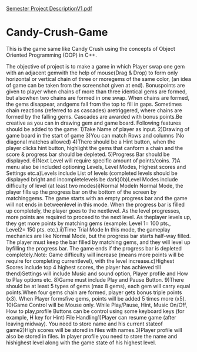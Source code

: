 [Semester Project DescriptionV1.pdf](https://github.com/zaidi-14/Candy-Crush-Game/files/6161789/Semester.Project.DescriptionV1.pdf)
# Candy-Crush-Game
This is the game same like Candy Crush using the concepts of Object Oriented Programming (OOP) in C++.

The objective of project is to make a game in which Player swap one gem with an adjacent gemwith the help of mouse(Drag & Drop) to form only horizontal or vertical chain of three or moregems of the same color, (an idea of game can be taken from the screenshot given at end). Bonuspoints are given to player when chains of more than three identical gems are formed, but alsowhen two chains are formed in one swap. When chains are formed, the gems disappear, andgems fall from the top to fill in gaps. Sometimes chain reactions (referred to as cascades) aretriggered, where chains are formed by the falling gems. Cascades are awarded with bonus points.Be creative as you can in drawing gem and game board. Following features should be added to the game:
1)Take Name of player as input.
2)Drawing of game board in the start of game
3)You can match Rows and columns (No diagonal matches allowed)
4)There should be a Hint button, when the player clicks hint button, highlight the gems that canform a chain and the score & progress bar should be depleted.
5)Progress Bar should be displayed.
6)Next Level will require specific amount of points/coins.
7)A menu also be included optioning Levels, Level Modes, Highest scores and Settings etc.a)Levels include List of levels (completed levels should be displayed bright and incompletelevels be dark)0b)Level Modes include difficulty of level (at least two modes)i)Normal ModeIn Normal Mode, the player fills up the progress bar on the bottom of the screen by matchinggems. The game starts with an empty progress bar and the game will not ends in betweenlevel in this mode. When the progress bar is filled up completely, the player goes to the nextlevel. As the level progresses, more points are required to proceed to the next level. As theplayer levels up, they get more points by matching gems (example: Level 1= 100 pts., Level2= 150 pts. etc.).ii)Time Trial Mode In this mode, the gameplay mechanics are like Normal Mode, but the progress bar starts half-way filled. The player must keep the bar filled by matching gems, and they will level up byfilling the progress bar. The game ends if the progress bar is depleted completely.Note: Game difficulty will increase (means more points will be require for completing currentlevel), with the level increase.c)Highest Scores include top 4 highest scores, the player has achieved till thend)Settings will include Music and sound option, Player profile and How to Play options etc.
8)Game must include Play and Pause Button.
9)There should be at least 5 types of gems (max 8 gems), each gem will carry equal points.When four gems chain are formed, player gets bonus triple points (x3). When Player formsfive gems, points will be added 5 times more (x5).
10)Game Control will be Mouse only. While Play/Pause, Hint, Music On/Off, How to play,profile Buttons can be control using some keyboard keys (for example, H key for Hint) File Handling1)Player can resume game (after leaving midway). You need to store name and his current stateof game2)High scores will be stored in files with names.3)Player profile will also be stored in files. In player profile you need to store the name and hishighest level along with the game state of his highest level.
